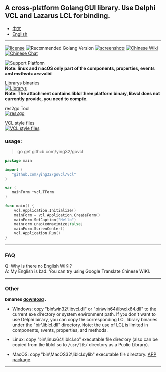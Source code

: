 ## A cross-platform Golang GUI library. Use Delphi VCL and Lazarus LCL for binding.

* [中文](README.zh-CN.md)   
* [English](README.md)   

----

[![license](https://img.shields.io/badge/license-Apache%20License%202.0-green.svg)](https://github.com/ying32/govcl/blob/master/LICENSE)
![Recommended Golang Version](https://img.shields.io/badge/recommended%20golang%20version->=1.9.0-green.svg)
[![screenshots](https://img.shields.io/badge/screenshots-view-green.svg)](https://github.com/ying32/govcl/tree/master/Screenshot)
[![Chinese Wiki](https://img.shields.io/badge/wiki-中文WIKI(Chinese%20WIKI)-green.svg)](https://gitee.com/ying32/govcl/wikis/pages)
[![Chinese Chat](https://img.shields.io/badge/QQ群-点击加入：263106281-red.svg)](https://jq.qq.com/?_wv=1027&k=5Sv7Qiq)  

![Support Platform](https://img.shields.io/badge/Platform-win--32%20%7C%20win--64%20%7C%20linux--64%20%7C%20osx--32-green.svg)  
**Note: linux and macOS only part of the components, properties, events and methods are valid**   


Librarys binaries  
[![Librarys](https://img.shields.io/github/downloads/ying32/govcl/latest/Librarys-1.1.20.zip.svg)](https://github.com/ying32/govcl/releases/download/v1.1.20/Librarys-1.1.20.zip)  
**Note: The attachment contains liblcl three platform binary, libvcl does not currently provide, you need to compile.**  


res2go Tool  
[![res2go](https://img.shields.io/badge/downloads-res2go%201.0.4.zip-blue.svg)](https://github.com/ying32/govcl/blob/master/Tools/res2go)


VCL style files  
[![VCL style files](https://img.shields.io/badge/downloads-VCL%20style%20files-blue.svg)](https://githuhttps://github.com/ying32/govcl/releases/download/v1.1.20/vcl-styles.zip)  

### usage: 

> go get github.com/ying32/govcl    

```go
package main

import (
   "github.com/ying32/govcl/vcl"
)

var (
   mainForm *vcl.TForm
)

func main() {
    vcl.Application.Initialize()
    mainForm = vcl.Application.CreateForm()
    mainForm.SetCaption("Hello")
    mainForm.EnabledMaximize(false)
    mainForm.ScreenCenter()
    vcl.Application.Run()
}

```
---   
### FAQ

Q: Why is there no English WIKI?   
A: My English is bad. You can try using Google Translate Chinese WIKI.    
 
---  
### Other 

**binaries [download](https://github.com/ying32/govcl/releases) .**   

* Windows: copy "bin\win32\libvcl.dll" or "bin\win64\libvclx64.dll" to the current exe directory or system environment path. If you don't want to use Delphi binary, you can copy the corresponding LCL library binaries under the "bin\liblcl.dll\" directory. Note: the use of LCL is limited in components, events, properties, and methods.

* Linux: copy "bin\linux64\liblcl.so" executable file directory (also can be copied from the liblcl.so to `/usr/lib/` directory as a Public Library).

* MacOS: copy "bin\MacOS32\liblcl.dylib" executable file directory. [APP package](https://gitee.com/ying32/govcl/wikis/pages?title=APP%E6%89%93%E5%8C%85&parent=FAQ%2FMac-OS).

---  
